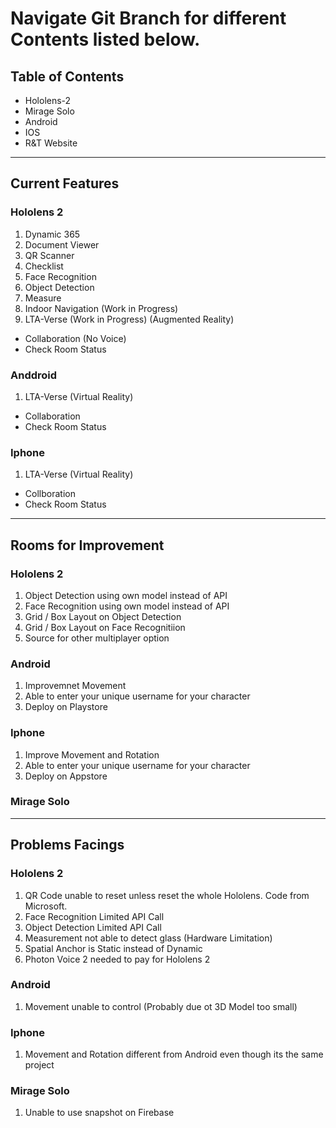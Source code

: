 # Navigate Git Branch for different Contents listed below.

## Table of Contents
- Hololens-2
- Mirage Solo
- Android
- IOS
- R&T Website

---

## Current Features

### Hololens 2

1) Dynamic 365
2) Document Viewer
3) QR Scanner
4) Checklist
5) Face Recognition
6) Object Detection
7) Measure
8) Indoor Navigation (Work in Progress)
9) LTA-Verse (Work in Progress) (Augmented Reality)
- Collaboration (No Voice)
- Check Room Status

### Anddroid 

1) LTA-Verse (Virtual Reality)
- Collaboration
- Check Room Status

### Iphone

1) LTA-Verse (Virtual Reality)
- Collboration
- Check Room Status

---

## Rooms for Improvement

### Hololens 2

1) Object Detection using own model instead of API 
2) Face Recognition using own model instead of API
3) Grid / Box Layout on Object Detection
4) Grid / Box Layout on Face Recognitiion
5) Source for other multiplayer option

### Android

1) Improvemnet Movement
2) Able to enter your unique username for your character
3) Deploy on Playstore

### Iphone

1) Improve Movement and Rotation 
2) Able to enter your unique username for your character
3) Deploy on Appstore

### Mirage Solo

---

## Problems Facings

### Hololens 2

1) QR Code unable to reset unless reset the whole Hololens. Code from Microsoft.
2) Face Recognition Limited API Call
3) Object Detection Limited API Call
4) Measurement not able to detect glass (Hardware Limitation)
5) Spatial Anchor is Static instead of Dynamic
6) Photon Voice 2 needed to pay for Hololens 2

### Android

1) Movement unable to control (Probably due ot 3D Model too small)

### Iphone

1) Movement and Rotation different from Android even though its the same project

### Mirage Solo

1) Unable to use snapshot on Firebase

